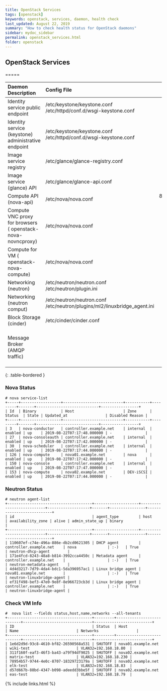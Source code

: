 ```yaml
---
title: OpenStack Services
tags: [openstack]
keywords: openstack, services, daemon, health check
last_updated: August 22, 2019
summary: "How to check health status for OpenStack daemons"
sidebar: mydoc_sidebar
permalink: openstack_services.html
folder: openstack
---
```



## OpenStack Services
=====

Daemon Description | Config File | Ports | Service Name | Note  
:------|:------|:------:|:------|:------  
Identity service public endpoint | /etc/keystone/keystone.conf<br>/etc/httpd/conf.d/wsgi-keystone.conf | 5000 | | publicurl  
Identity service (keystone) administrative endpoint | /etc/keystone/keystone.conf<br>/etc/httpd/conf.d/wsgi-keystone.conf | 35357 | | adminurl
Image service registry | /etc/glance/glance-registry.conf | 9191 | openstack-glance-registry.service | 
Image service (glance) API | /etc/glance/glance-api.conf | 9292 | openstack-glance-api.service | publicurl and adminurl
Compute API (nova-api) | /etc/nova/nova.conf | 8773/8774, 8775 | openstack-nova-api.service
Compute VNC proxy for browsers ( openstack-nova-novncproxy) | /etc/nova/nova.conf | 6080 | openstack-nova-novncproxy.service
Compute for VM ( openstack-nova-compute) | /etc/nova/nova.conf | | openstack-nova-compute.service
Networking (neutron) | /etc/neutron/neutron.conf<br>/etc/neutron/plugin.ini | 9696 | neutron-server.service | publicurl and adminurl
Networking (neutron comput) | /etc/neutron/neutron.conf<br>/etc/neutron/plugins/ml2/linuxbridge_agent.ini | | neutron-linuxbridge-agent.service | 
Block Storage (cinder) | /etc/cinder/cinder.conf | 8776 | openstack-cinder-api.service | publicurl and adminurl
Message Broker (AMQP traffic) | | 5672 | rabbitmq-server.service | OpenStack Block Storage, Networking, Orchestration, and Compute
{: .table-bordered }

### Nova Status 

```
# nova service-list 
+-----+------------------+---------------------------+-----------+---------+-------+----------------------------+-----------------+
| Id  | Binary           | Host                      | Zone      | Status  | State | Updated_at                 | Disabled Reason |
+-----+------------------+---------------------------+-----------+---------+-------+----------------------------+-----------------+
| 3   | nova-conductor   | controller.example.net    | internal  | enabled | up    | 2019-08-22T07:17:48.000000 | -               |
| 27  | nova-consoleauth | controller.example.net    | internal  | enabled | up    | 2019-08-22T07:17:42.000000 | -               |
| 30  | nova-scheduler   | controller.example.net    | internal  | enabled | up    | 2019-08-22T07:17:44.000000 | -               |
| 126 | nova-compute     | nova01.example.net        | nova      | enabled | up    | 2019-08-22T07:17:42.000000 | -               |
| 150 | nova-console     | controller.example.net    | internal  | enabled | up    | 2019-08-22T07:17:47.000000 | -               |
| 153 | nova-compute     | nova02.example.net        | DEV-iSCSI | enabled | up    | 2019-08-22T07:17:44.000000 | -               |
```

### Neutron Status

```
# neutron agent-list
+--------------------------------------+--------------------+---------------------------+-------------------+-------+----------------+---------------------------+
| id                                   | agent_type         | host                      | availability_zone | alive | admin_state_up | binary                    |
+--------------------------------------+--------------------+---------------------------+-------------------+-------+----------------+---------------------------+
| 110607ef-c74e-496a-886e-db2cd0621305 | DHCP agent         | controller.example.net    | nova              | :-)   | True           | neutron-dhcp-agent        |
| 171e4fcd-8243-48a8-b814-3992cca4450c | Metadata agent     | controller.example.net    |                   | :-)   | True           | neutron-metadata-agent    |
| 4d4d3217-7d79-4da4-bdc1-5da396957ac1 | Linux bridge agent | nova01.example.net        |                   | :-)   | True           | neutron-linuxbridge-agent |
| ef31f498-bef3-47e0-9e8f-8e966723cb3d | Linux bridge agent | controller.example.net    |                   | :-)   | True           | neutron-linuxbridge-agent |
```

### Check VM Info

```
#  nova list --fields status,host,name,networks --all-tenants 
+--------------------------------------+---------+---------------------------+-------------------------------+--------------------------+
| ID                                   | Status  | Host                      | Name                          | Networks                 |
+--------------------------------------+---------+---------------------------+-------------------------------+--------------------------+
| 1e6d2d9d-93c8-4610-bf82-26590568a531 | SHUTOFF | nova01.example.net        | wiki-test                     | VLAN32=192.168.18.80  |
| 311f160f-eaf3-46f3-ba43-a79f94df9025 | SHUTOFF | nova02.example.net        | matrix-test                   | VLAN32=192.168.18.230 |
| 78954b57-9744-4e0c-8707-18329723179a | SHUTOFF | nova02.example.net        | elk-test                      | VLAN32=192.168.18.83  |
| d57d667b-88bd-4347-b098-adeedd3bbe5f | SHUTOFF | nova02.example.net        | eas-test                      | VLAN32=192.168.18.79  |
```

{% include links.html %}
